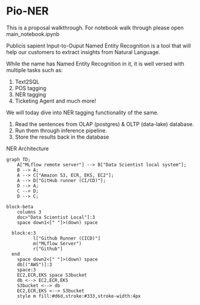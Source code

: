 
# Pio-NER

This is a proposal walkthrough. For notebook walk through please open main_notebook.ipynb

Publicis sapient Input-to-Ouput Named Entity Recognition is a tool that will help our customers to extract insights from Natural Language. 

While the name has Named Entity Recognition in it, it is well versed with multiple tasks such as: 
1. Text2SQL
2. POS tagging
3. NER tagging 
4. Ticketing Agent and much more!

We will today dive into NER tagging functionality of the same. 

1. Read the sentences from OLAP (postgres) & OLTP (data-lake) database. 
2. Run them through inference pipeline. 
3. Store the results back in the database


NER Architecture


```mermaid
graph TD;
    A["MLflow remote server"] --> B["Data Scientist local system"];
    B --> A;
    A --> C["Amazon S3, ECR, EKS, EC2"];
    A --> D["GitHub runner (CI/CD)"];
    D --> A;
    C --> D;
    D --> C;
```

```mermaid
block-beta
    columns 3
    doc>"Data Scientist Local"]:3
    space down1<[" "]>(down) space

  block:e:3
          l["Github Runner (CICD)"]
          m("MLflow Server")
          r["Github"]
  end
    space down2<[" "]>(down) space
    db[("AWS")]:3
    space:3
    EC2,ECR,EKS space S3bucket
    db <--> EC2,ECR,EKS
    S3bucket <--> db
    EC2,ECR,EKS <--> S3bucket
    style m fill:#d6d,stroke:#333,stroke-width:4px
```





